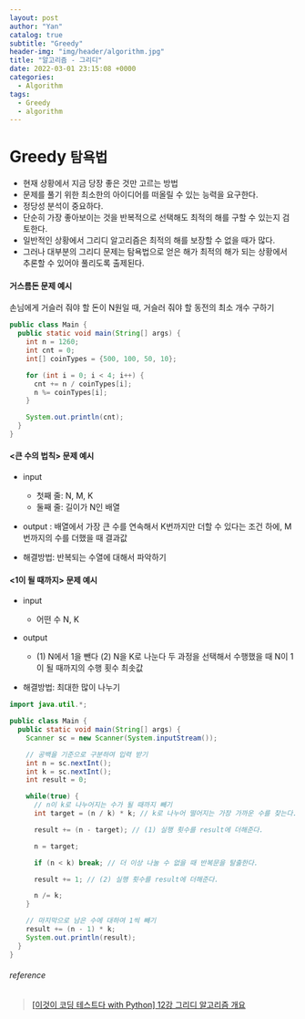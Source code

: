 ```yaml
---
layout: post
author: "Yan"
catalog: true
subtitle: "Greedy"
header-img: "img/header/algorithm.jpg"
title: "알고리즘 - 그리디"
date: 2022-03-01 23:15:08 +0000
categories:
  - Algorithm
tags:
  - Greedy
  - algorithm
---
```


# Greedy `탐욕법`

- 현재 상황에서 지금 당장 좋은 것만 고르는 방법
- 문제를 풀기 위한 최소한의 아이디어를 떠올릴 수 있는 능력을 요구한다.
- 정당성 분석이 중요하다.
- 단순히 가장 좋아보이는 것을 반복적으로 선택해도 최적의 해를 구할 수 있는지 검토한다.
- 일반적인 상황에서 그리디 알고리즘은 최적의 해를 보장할 수 없을 때가 많다.
- 그러나 대부분의 그리디 문제는 탐욕법으로 얻은 해가 최적의 해가 되는 상황에서 추론할 수 있어야 풀리도록 출제된다.

#### 거스름돈 문제 예시

손님에게 거슬러 줘야 할 돈이 N원일 때, 거슬러 줘야 할 동전의 최소 개수 구하기

```java
public class Main {
  public static void main(String[] args) {
    int n = 1260;
    int cnt = 0;
    int[] coinTypes = {500, 100, 50, 10};

    for (int i = 0; i < 4; i++) {
      cnt += n / coinTypes[i];
      n %= coinTypes[i];
    }

    System.out.println(cnt);
  }
}
```

#### <큰 수의 법칙> 문제 예시

- input
  - 첫째 줄: N, M, K
  - 둘째 줄: 길이가 N인 배열
- output : 배열에서 가장 큰 수를 연속해서 K번까지만 더할 수 있다는 조건 하에, M번까지의 수를 더했을 때 결과값

- 해결방법: 반복되는 수열에 대해서 파악하기

#### <1이 될 때까지> 문제 예시

- input
  - 어떤 수 N, K
- output

  - (1) N에서 1을 뺀다 (2) N을 K로 나눈다 두 과정을 선택해서 수행했을 때 N이 1이 될 때까지의 수행 횟수 최솟값

- 해결방법: 최대한 많이 나누기

```java
import java.util.*;

public class Main {
  public static void main(String[] args) {
    Scanner sc = new Scanner(System.inputStream());

    // 공백을 기준으로 구분하여 입력 받기
    int n = sc.nextInt();
    int k = sc.nextInt();
    int result = 0;

    while(true) {
      // n이 k로 나누어지는 수가 될 때까지 빼기
      int target = (n / k) * k; // k로 나누어 떨어지는 가장 가까운 수를 찾는다.

      result += (n - target); // (1) 실행 횟수를 result에 더해준다.

      n = target;

      if (n < k) break; // 더 이상 나눌 수 없을 때 반복문을 탈출한다.

      result += 1; // (2) 실행 횟수를 result에 더해준다.

      n /= k;
    }

    // 마지막으로 남은 수에 대하여 1씩 빼기
    result += (n - 1) * k;
    System.out.println(result);
  }
}
```

###### reference

> [[이것이 코딩 테스트다 with Python] 12강 그리디 알고리즘 개요](https://youtu.be/5OYlS2QQMPA)
